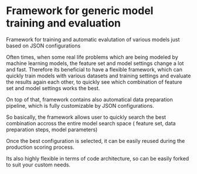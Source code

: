 # Framework for generic model training and evaluation
Framework for training and automatic evalutation of various models just based on JSON configurations

Often times, when some real life problems which are being modeled by machine learning models, the feature set and model settings change a lot and fast.
Therefore its beneficial to have a flexible framework, which can quickly train models with various datasets and training settings and evaluate the results again each other, to quickly see which combination of feature set and model settings works the best.

On top of that, framework contains also automatical data preparation pipeline, which is fully customizable by JSON configurations.

So basically, the framework allows user to quickly search the best combination accross the entire model search space ( feature set, data preparation steps, model parameters)

Once the best configuration is selected, it can be easily reused during the production scoring process.

Its also highly flexible in terms of code architecture, so can be easily forked to suit your custom needs.
